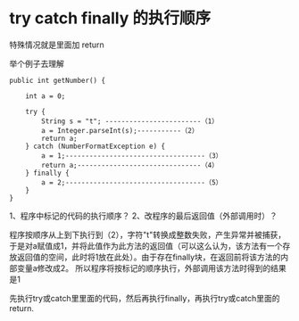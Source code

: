 #  try catch finally 的执行顺序

特殊情况就是里面加 return

举个例子去理解

    public int getNumber() {

        int a = 0;

        try {
            String s = "t"; ------------------------（1）
            a = Integer.parseInt(s);-----------（2）
            return a;
        } catch (NumberFormatException e) {
            a = 1;-----------------------------------（3）
            return a;-------------------------------（4）
        } finally {
            a = 2;-----------------------------------（5）
        }
    }

1、程序中标记的代码的执行顺序？
2、改程序的最后返回值（外部调用时）？

程序按顺序从上到下执行到（2），字符"t"转换成整数失败，产生异常并被捕获，
于是对a赋值成1，并将此值作为此方法的返回值（可以这么认为，该方法有一个存放返回值的空间，此时将1放在此处）。由于存在finally块，在返回前将该方法的内部变量a修改成2。
所以程序将按标记的顺序执行，外部调用该方法时得到的结果是1

先执行try或catch里里面的代码，然后再执行finally，再执行try或catch里面的return.


